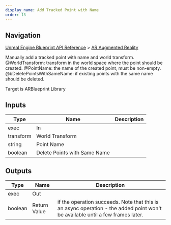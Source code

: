 ```yaml
---
display_name: Add Tracked Point with Name
order: 13
---
```

## Navigation

[Unreal Engine Blueprint API Reference](https://dev.epicgames.com/documentation/en-us/unreal-engine/BlueprintAPI) > [AR Augmented Reality](https://dev.epicgames.com/documentation/en-us/unreal-engine/BlueprintAPI/ARAugmentedReality)

Manually add a tracked point with name and world transform.
@WorldTransform: transform in the world space where the point should be created.
@PointName: the name of the created point, must be non-empty.
@bDeletePointsWithSameName: if existing points with the same name should be deleted.

Target is ARBlueprint Library

## Inputs

| Type | Name | Description |
| --- | --- | --- |
| exec | In |  |
| transform | World Transform |  |
| string | Point Name |  |
| boolean | Delete Points with Same Name |  |

## Outputs

| Type | Name | Description |
| --- | --- | --- |
| exec | Out |  |
| boolean | Return Value | if the operation succeeds. Note that this is an async operation - the added point won't be available until a few frames later. |
